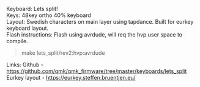 Keyboard: Lets split!  
Keys: 48key ortho 40% keyboard  
Layout: Swedish characters on main layer using tapdance. Built for eurkey keyboard layout.  
Flash instructions: Flash using avrdude, will req the hvp user space to compile.

> make lets_split/rev2:hvp:avrdude

Links:
Github - https://github.com/qmk/qmk_firmware/tree/master/keyboards/lets_split  
Eurkey layout - https://eurkey.steffen.bruentjen.eu/

